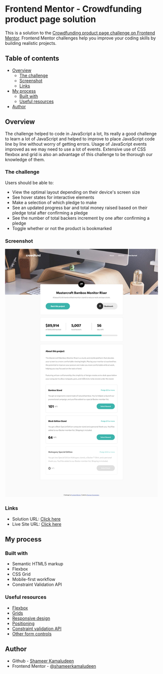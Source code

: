 # Frontend Mentor - Crowdfunding product page solution

This is a solution to the [Crowdfunding product page challenge on Frontend Mentor](https://www.frontendmentor.io/challenges/crowdfunding-product-page-7uvcZe7ZR). Frontend Mentor challenges help you improve your coding skills by building realistic projects. 

## Table of contents

- [Overview](#overview)
  - [The challenge](#the-challenge)
  - [Screenshot](#screenshot)
  - [Links](#links)
- [My process](#my-process)
  - [Built with](#built-with)
  - [Useful resources](#useful-resources)
- [Author](#author)

## Overview

The challenge helped to code in JavaScript a lot, Its really a good challenge to learn a lot of JavaScript and helped to improve to place JavaScript code line by line without worry of getting errors. Usage of JavaScript events improved as we may need to use a lot of events. Extensive use of CSS flexbox and grid is also an advantage of this challenge to be thorough our knowledge of them.

### The challenge

Users should be able to:

- View the optimal layout depending on their device's screen size
- See hover states for interactive elements
- Make a selection of which pledge to make
- See an updated progress bar and total money raised based on their pledge total after confirming a pledge
- See the number of total backers increment by one after confirming a pledge
- Toggle whether or not the product is bookmarked

### Screenshot

![](./screenshot.png)

### Links

- Solution URL: [Click here](https://github.com/shameerkamaludeen/crowdfunding-product-page)
- Live Site URL: [Click here](https://shameerkamaludeen.github.io/crowdfunding-product-page/)

## My process

### Built with

- Semantic HTML5 markup
- Flexbox
- CSS Grid
- Mobile-first workflow
- Constraint Validation API

### Useful resources

- [Flexbox](https://developer.mozilla.org/en-US/docs/Learn/CSS/CSS_layout/Flexbox)
- [Grids](https://developer.mozilla.org/en-US/docs/Learn/CSS/CSS_layout/Grids)
- [Responsive design](https://developer.mozilla.org/en-US/docs/Learn/CSS/CSS_layout/Responsive_Design)
- [Positioning](https://developer.mozilla.org/en-US/docs/Learn/CSS/CSS_layout/Positioning)
- [Constraint validation API](https://developer.mozilla.org/en-US/docs/Web/API/Constraint_validation)
- [Other form controls](https://developer.mozilla.org/en-US/docs/Learn/Forms/Other_form_controls)

## Author

- Github - [Shameer Kamaludeen](https://github.com/shameerkamaludeen)
- Frontend Mentor - [@shameerkamaludeen](https://www.frontendmentor.io/profile/shameerkamaludeen)
